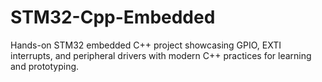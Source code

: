 # STM32-Cpp-Embedded
Hands-on STM32 embedded C++ project showcasing GPIO, EXTI interrupts, and peripheral drivers with modern C++ practices for learning and prototyping.
